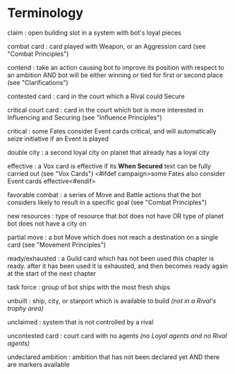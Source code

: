 # Terminology

claim
: open building slot in a system with bot's loyal pieces

combat card
: card played with Weapon, or an Aggression card (see "Combat Principles")

contend
: take an action causing bot to improve its position with respect to an ambition AND bot will be either winning or tied for first or second place (see "Clarifications")

contested card
: card in the court which a Rival could Secure

critical court card
: card in the court which bot is more interested in Influencing and Securing
(see "Influence Principles")

critical
: some Fates consider Event cards critical, and will automatically seize initiative if an Event is played

double city
: a second loyal city on planet that already has a loyal city

effective
: a Vox card is effective if its **When Secured** text can be fully carried out (see "Vox Cards") <#ifdef campaign>some Fates also consider Event cards effective<#endif>

favorable combat
: a series of Move and Battle actions that the bot considers likely to result in a specific goal (see "Combat Principles")

new resources
: type of resource that bot does not have OR type of planet bot does not have a city on

partial move
: a bot Move which does not reach a destination on a single card (see "Movement Principles")

ready/exhausted
: a Guild card which has not been used this chapter is ready. after it has been used it is exhausted, and then becomes ready again at the start of the next chapter

task force
: group of bot ships with the most fresh ships

unbuilt
: ship, city, or starport which is available to build *(not in a Rival's trophy area)*

unclaimed
: system that is not controlled by a rival

uncontested card
: court card with no agents *(no Loyal agents and no Rival agents)*

undeclared ambition
: ambition that has not been declared yet AND there are markers available